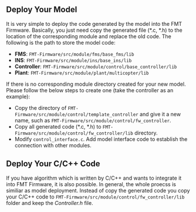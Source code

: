 
## Deploy Your Model

It is very simple to deploy the code generated by the model into the FMT Firmware. Basically, you just need copy the generated file (*.c, *.h) to the location of the corresponding module and replace the old code. The following is the path to store the model code:

- **FMS**: `FMT-Firmware/src/module/fms/base_fms/lib`
- **INS**: `FMT-Firmware/src/module/ins/base_ins/lib`
- **Controller**: `FMT-Firmware/src/module/control/base_controller/lib`
- **Plant**: `FMT-Firmware/src/module/plant/multicopter/lib`

If there is no corresponding module directory created for your new model. Please follow the below steps to create one (take the controller as an example):

- Copy the directory of `FMT-Firmware/src/module/control/template_controller` and give it a new name, such as `FMT-Firmware/src/module/control/fw_controller`.
- Copy all generated code (*.c, *.h) to `FMT-Firmware/src/module/control/fw_controller/lib` directory.
- Modify `control_interface.c`. Add model interface code to establish the connection with other modules.

## Deploy Your C/C++ Code

If you have algorithm which is written by C/C++ and wants to integrate it into FMT Firmware, it is also possible. In general, the whole proecss is similiar as model deployment. Instead of copy the generated code you copy your C/C++ code to `FMT-Firmware/src/module/control/fw_controller/lib` folder and keep the *Controller.h* file.
